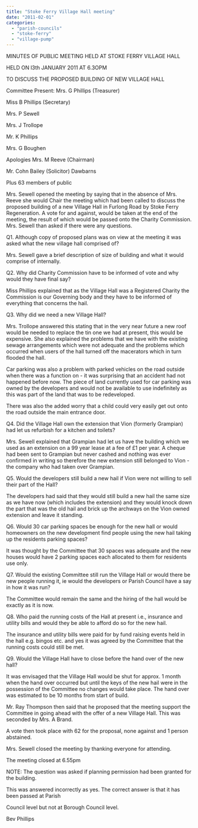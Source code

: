 ```yaml
---
title: "Stoke Ferry Village Hall meeting"
date: "2011-02-01"
categories: 
  - "parish-councils"
  - "stoke-ferry"
  - "village-pump"
---
```


MINUTES OF PUBLIC MEETING HELD AT STOKE FERRY VILLAGE HALL

HELD ON l3th JANUARY 2011 AT 6.3OPM

TO DISCUSS THE PROPOSED BUILDING OF NEW VILLAGE HALL

Committee Present: Mrs. G Phillips (Treasurer)

Miss B Phillips (Secretary)

Mrs. P Sewell

Mrs. J Trollope

Mr. K Phillips

Mrs. G Boughen

Apologies Mrs. M Reeve (Chairman)

Mr. Cohn Bailey (Solicitor) Dawbarns

Plus 63 members of public

Mrs. Sewell opened the meeting by saying that in the absence of Mrs. Reeve she would Chair the meeting which had been called to discuss the proposed building of a new Village Hall in Furlong Road by Stoke Ferry Regeneration. A vote for and against, would be taken at the end of the meeting, the result of which would be passed onto the Charity Commission. Mrs. Sewell than asked if there were any questions.

Q1. Although copy of proposed plans was on view at the meeting it was asked what the new village hall comprised of?

Mrs. Sewell gave a brief description of size of building and what it would comprise of internally.

Q2. Why did Charity Commission have to be informed of vote and why would they have final say?

Miss Phillips explained that as the Village Hall was a Registered Charity the Commission is our Governing body and they have to be informed of everything that concerns the hail.

Q3. Why did we need a new Village Hall?

Mrs. Trollope answered this stating that in the very near future a new roof would be needed to replace the tin one we had at present, this would be expensive. She also explained the problems that we have with the existing sewage arrangements which were not adequate and the problems which occurred when users of the hall turned off the macerators which in turn flooded the hall.

Car parking was also a problem with parked vehicles on the road outside when there was a function on - it was surprising that an accident had not happened before now. The piece of land currently used for car parking was owned by the developers and would not be available to use indefinitely as this was part of the land that was to be redeveloped.

There was also the added worry that a child could very easily get out onto the road outside the main entrance door.

Q4. Did the Village Hall own the extension that Vion (formerly Grampian) had let us refurbish for a kitchen and toilets?

Mrs. Sewell explained that Grampian had let us have the building which we used as an extension on a 99 year lease at a fee of £1 per year. A cheque had been sent to Grampian but never cashed and nothing was ever confirmed in writing so therefore the new extension still belonged to Vion - the company who had taken over Grampian.

Q5. Would the developers still build a new hail if Vion were not willing to sell their part of the Hall?

The developers had said that they would still build a new hail the same size as we have now (which includes the extension) and they would knock down the part that was the old hail and brick up the archways on the Vion owned extension and leave it standing.

Q6. Would 30 car parking spaces be enough for the new hall or would homeowners on the new development find people using the new hail taking up the residents parking spaces?

It was thought by the Committee that 30 spaces was adequate and the new houses would have 2 parking spaces each allocated to them for residents use only.

Q7. Would the existing Committee still run the Village Hall or would there be new people running it, ie would the developers or Parish Council have a say in how it was run?

The Committee would remain the same and the hiring of the hall would be exactly as it is now.

Q8. Who paid the running costs of the Hall at present i.e., insurance and utility bills and would they be able to afford do so for the new hail.

The insurance and utility bills were paid for by fund raising events held in the hall e.g. bingos etc. and yes it was agreed by the Committee that the running costs could still be met.

Q9. Would the Village Hall have to close before the hand over of the new hall?

It was envisaged that the Village Hall would be shut for approx. 1 month when the hand over occurred but until the keys of the new hail were in the possession of the Committee no changes would take place. The hand over was estimated to be 10 months from start of build.

Mr. Ray Thompson then said that he proposed that the meeting support the Committee in going ahead with the offer of a new Village Hall. This was seconded by Mrs. A Brand.

A vote then took place with 62 for the proposal, none against and 1 person abstained.

Mrs. Sewell closed the meeting by thanking everyone for attending.

The meeting closed at 6.55pm

NOTE: The question was asked if planning permission had been granted for the building.

This was answered incorrectly as yes. The correct answer is that it has been passed at Parish

Council level but not at Borough Council level.

Bev Phillips
